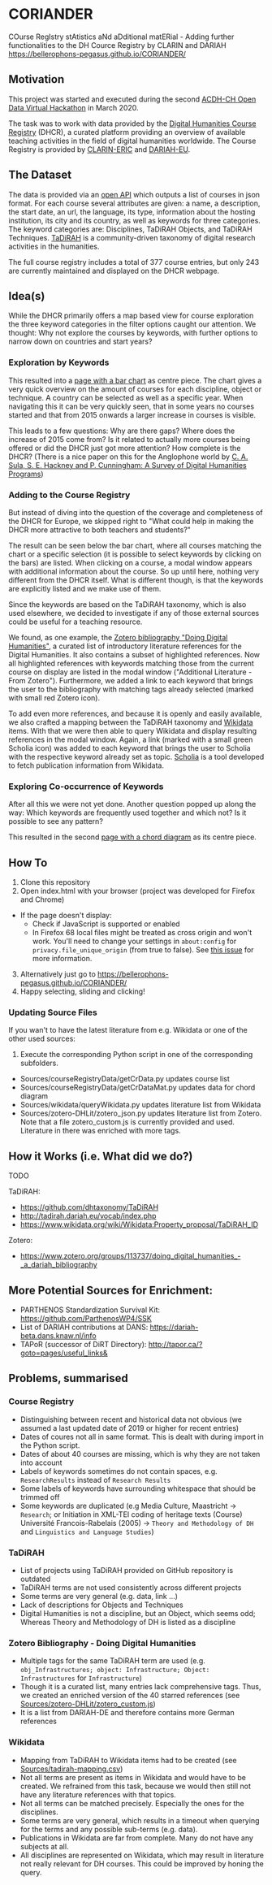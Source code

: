# CORIANDER
COurse RegIstry stAtistics aNd aDditional matERial - Adding further functionalities to the DH Cource Registry by CLARIN and DARIAH
https://bellerophons-pegasus.github.io/CORIANDER/

## Motivation
This project was started and executed during the second [ACDH-CH Open Data Virtual Hackathon](https://www.oeaw.ac.at/acdh/detail/event/acdh-ch-open-data-virtual-hackathon-round-two/) in March 2020.

The task was to work with data provided by the [Digital Humanities Course Registry](https://dhcr.clarin-dariah.eu/) (DHCR), a curated platform providing an overview of available teaching activities in the field of digital humanities worldwide. The Course Registry is provided by [CLARIN-ERIC](https://www.clarin.eu/) and [DARIAH-EU](https://www.dariah.eu/).

## The Dataset
The data is provided via an [open API](https://dhcr.clarin-dariah.eu/api/v1/) which outputs a list of courses in json format. For each course several attributes are given: a name, a description, the start date, an url, the language, its type, information about the hosting institution, its city and its country, as well as keywords for three categories. The keyword categories are: Disciplines, TaDiRAH Objects, and TaDiRAH Techniques. [TaDiRAH](https://github.com/dhtaxonomy/TaDiRAH) is a community-driven taxonomy of digital research activities in the humanities.

The full course registry includes a total of 377 course entries, but only 243 are currently maintained and displayed on the DHCR webpage.

## Idea(s)
While the DHCR primarily offers a map based view for course exploration the three keyword categories in the filter options caught our attention. We thought: Why not explore the courses by keywords, with further options to narrow down on countries and start years?

### Exploration by Keywords
This resulted into a [page with a bar chart](https://bellerophons-pegasus.github.io/CORIANDER/index.html) as centre piece. The chart gives a very quick overview on the amount of courses for each discipline, object or technique. A country can be selected as well as a specific year. When navigating this it can be very quickly seen, that in some years no courses started and that from 2015 onwards a larger increase in courses is visible.

This leads to a few questions: Why are there gaps? Where does the increase of 2015 come from? Is it related to actually more courses being offered or did the DHCR just got more attention? How complete is the DHCR? (There is a nice paper on this for the Anglophone world by [C. A. Sula, S. E. Hackney and P. Cunningham: A Survey of Digital Humanities Programs](https://jitp.commons.gc.cuny.edu/a-survey-of-digital-humanities-programs/))

### Adding to the Course Registry
But instead of diving into the question of the coverage and completeness of the DHCR for Europe, we skipped right to "What could help in making the DHCR more attractive to both  teachers and students?"

The result can be seen below the bar chart, where all courses matching the chart or a specific selection (it is possible to select keywords by clicking on the bars) are listed. When clicking on a course, a modal window appears with additional information about the course. So up until here, nothing very different from the DHCR itself. What is different though, is that the keywords are explicitly listed and we make use of them.

Since the keywords are based on the TaDiRAH taxonomy, which is also used elsewhere, we decided to investigate if any of those external sources could be useful for a teaching resource.

We found, as one example, the [Zotero bibliography "Doing Digital Humanities"](https://www.zotero.org/groups/113737/doing_digital_humanities_-_a_dariah_bibliography), a curated list of introductory literature references for the Digital Humanities. It also contains a subset of highlighted references. Now all highlighted references with keywords matching those from the current course on display are listed in the modal window ("Additional Literature - From Zotero"). Furthermore, we added a link to each keyword that brings the user to the bibliography with matching tags already selected (marked with small red Zotero icon).

To add even more references, and because it is openly and easily available, we also crafted a mapping between the TaDiRAH taxonomy and [Wikidata](https://www.wikidata.org) items. With that we were then able to query Wikidata and display resulting references in the modal window. Again, a link (marked with a small green Scholia icon) was added to each keyword that brings the user to Scholia with the respective keyword already set as topic. [Scholia](https://tools.wmflabs.org/scholia/) is a tool developed to fetch publication information from Wikidata.

### Exploring Co-occurrence of Keywords
After all this we were not yet done. Another question popped up along the way: Which keywords are frequently used together and which not? Is it possible to see any pattern?

This resulted in the second [page with a chord diagram](https://bellerophons-pegasus.github.io/CORIANDER/chord.html) as its centre piece.

## How To
1. Clone this repository
2. Open index.html with your browser (project was developed for Firefox and Chrome)
  * If the page doesn't display:
    * Check if JavaScript is supported or enabled
    * In Firefox 68 local files might be treated as cross origin and won't work. You'll need to change your settings in `about:config` for `privacy.file_unique_origin` (from true to false). See [this issue](https://discourse.mozilla.org/t/firefox-68-local-files-now-treated-as-cross-origin-1558299/42493) for more information.
3. Alternatively just go to https://bellerophons-pegasus.github.io/CORIANDER/
4. Happy selecting, sliding and clicking!

### Updating Source Files
If you wan't to have the latest literature from e.g. Wikidata or one of the other used sources:
1. Execute the corresponding Python script in one of the corresponding subfolders.
  * Sources/courseRegistryData/getCrData.py updates course list
  * Sources/courseRegistryData/getCrDataMat.py updates data for chord diagram
  * Sources/wikidata/queryWikidata.py updates literature list from Wikidata
  * Sources/zotero-DHLit/zotero_json.py updates literature list from Zotero. Note that a file zotero_custom.js is currently provided and used. Literature in there was enriched with more tags.

## How it Works (i.e. What did we do?)
TODO

TaDiRAH:
* https://github.com/dhtaxonomy/TaDiRAH
* http://tadirah.dariah.eu/vocab/index.php
* https://www.wikidata.org/wiki/Wikidata:Property_proposal/TaDiRAH_ID

Zotero:
* https://www.zotero.org/groups/113737/doing_digital_humanities_-_a_dariah_bibliography


## More Potential Sources for Enrichment:
* PARTHENOS Standardization Survival Kit: https://github.com/ParthenosWP4/SSK
* List of DARIAH contributions at DANS: https://dariah-beta.dans.knaw.nl/info
* TAPoR (successor of DiRT Directory): http://tapor.ca/?goto=pages/useful_links&

## Problems, summarised
### Course Registry
* Distinguishing between recent and historical data not obvious (we assumed a last updated date of 2019 or higher for recent entries)
* Dates of coures not all in same format. This is dealt with during import in the Python script.
* Dates of about 40 courses are missing, which is why they are not taken into account
* Labels of keywords sometimes do not contain spaces, e.g. `ResearchResults` instead of `Research Results`
* Some labels of keywords have surrounding whitespace that should be trimmed off
* Some keywords are duplicated (e.g Media Culture, Maastricht -> `Research`; or Initiation in XML-TEI coding of heritage texts (Course) Université Francois-Rabelais (2005) -> `Theory and Methodology of DH` and `Linguistics and Language Studies`)

### TaDiRAH
* List of projects using TaDiRAH provided on GitHub repository is outdated
* TaDiRAH terms are not used consistently across different projects
* Some terms are very general (e.g. data, link ...)
* Lack of descriptions for Objects and Techniques
* Digital Humanities is not a discipline, but an Object, which seems odd; Whereas Theory and Methodology of DH is listed as a discipline

### Zotero Bibliography - Doing Digital Humanities
* Multiple tags for the same TaDiRAH term are used (e.g. `obj_Infrastructures; object: Infrastructure; Object: Infrastructures` for `Infrastructure`)
* Though it is a curated list, many entries lack comprehensive tags. Thus, we created an enriched version of the 40 starred references (see [Sources/zotero-DHLit/zotero_custom.js](https://github.com/bellerophons-pegasus/CORIANDER/blob/master/Sources/zotero-DHLit/zotero_custom.js))
* It is a list from DARIAH-DE and therefore contains more German references

### Wikidata
* Mapping from TaDiRAH to Wikidata items had to be created (see [Sources/tadirah-mapping.csv](https://github.com/bellerophons-pegasus/CORIANDER/blob/master/Sources/tadirah-mapping.csv))
* Not all terms are present as items in Wikidata and would have to be created. We refrained from this task, because we would then still not have any literature references with that topics.
* Not all terms can be matched precisely. Especially the ones for the disciplines.
* Some terms are very general, which results in a timeout when querying for the terms and any possible sub-terms (e.g. data).
* Publications in Wikidata are far from complete. Many do not have any subjects at all.
* All disciplines are represented on Wikidata, which may result in literature not really relevant for DH courses. This could be improved by honing the query.
